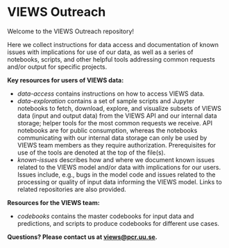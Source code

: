 # VIEWS Outreach

Welcome to the VIEWS Outreach repository!

Here we collect instructions for data access and documentation of known issues with implications for use of our data, as well as a series of notebooks, scripts, and other helpful tools addressing common requests and/or output for specific projects.  

**Key resources for users of VIEWS data:**

- *data-access* contains instructions on how to access VIEWS data.
- *data-exploration* contains a set of sample scripts and Jupyter notebooks to fetch, download, explore, and visualize subsets of VIEWS data (input and output data) from the VIEWS API and our internal data storage; helper tools for the most common requests we receive. API notebooks are for public consumption, whereas the notebooks communicating with our internal data storage can only be used by VIEWS team members as they require authorization. Prerequisites for use of the tools are denoted at the top of the file(s).
- *known-issues* describes how and where we document known issues related to the VIEWS model and/or data with implications for our users. Issues include, e.g., bugs in the model code and issues related to the processing or quality of input data informing the VIEWS model. Links to related repositories are also provided.

**Resources for the VIEWS team:**
- *codebooks* contains the master codebooks for input data and predictions, and scripts to produce codebooks for different use cases. 

**Questions? Please contact us at [views@pcr.uu.se](mailto:views@pcr.uu.se).**
